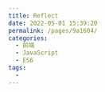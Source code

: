```yaml
---
title: Reflect
date: 2022-05-01 15:39:20
permalink: /pages/9a1604/
categories:
  - 前端
  - JavaScript
  - ES6
tags:
  - 
---
```


